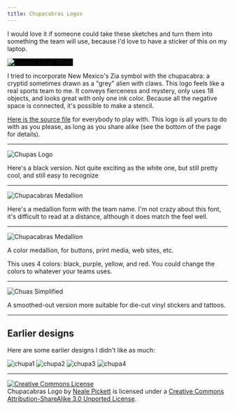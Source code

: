 ```yaml
---
title: Chupacabras Logos
---
```


I would love it if someone could take these sketches
and turn them into something the team will use,
because I'd love to have a sticker of this on my laptop.

<img src="chupas-logo-inv.png" alt="Chupas Logo: White" style="background: black;">


I tried to incorporate New Mexico's Zia symbol with the chupacabra:
a cryptid sometimes drawn as a "grey" alien with claws.
This logo feels like a real sports team to me.
It conveys fierceness and mystery, only uses 18 objects,
and looks great with only one ink color.
Because all the negative space is connected,
it's possible to make a stencil.


[Here is the source file](chupas.svg)
for everybody to play with.
This logo is all yours to do with as you please,
as long as you share alike
(see the bottom of the page for details).

----

![Chupas Logo](chupas-logo.png)

Here's a black version.
Not quite exciting as the white one,
but still pretty cool,
and still easy to recognize

----

![Chupacabras Medallion](chupas-medallion-bw.png)

Here's a medallion form with the team name.
I'm not crazy about this font,
it's difficult to read at a distance,
although it does match the feel well.

----

![Chupacabras Medallion](chupas-medallion.png)

A color medallion, for buttons,
print media,
web sites, etc.

This uses 4 colors: black, purple, yellow, and red.
You could change the colors to whatever your teams uses.

----

![Chuas Simplified](chupas-logo-simple.png)

A smoothed-out version more suitable for die-cut vinyl stickers and tattoos.

----


Earlier designs
--------------

Here are some earlier designs I didn't like as much:

![chupa1](chupa1.png)
![chupa2](chupa2.png)
![chupa3](chupa3.png)
![chupa4](chupa4.png)

----

<a rel="license" href="https://creativecommons.org/licenses/by-sa/3.0/deed.en_US"><img alt="Creative Commons License" style="border-width:0" src="http://i.creativecommons.org/l/by-sa/3.0/88x31.png" /></a><br /><span xmlns:dct="http://purl.org/dc/terms/" href="http://purl.org/dc/dcmitype/StillImage" property="dct:title" rel="dct:type">Chupacabras Logo</span> by <a xmlns:cc="http://creativecommons.org/ns#" href="http://woozle.org/misc/chupas.html" property="cc:attributionName" rel="cc:attributionURL">Neale Pickett</a> is licensed under a <a rel="license" href="http://creativecommons.org/licenses/by-sa/3.0/deed.en_US">Creative Commons Attribution-ShareAlike 3.0 Unported License</a>.
